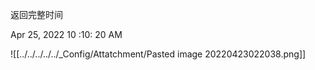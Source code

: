 返回完整时间

Apr 25, 2022 10 :10: 20 AM

![[../../../../../_Config/Attatchment/Pasted image 20220423022038.png]]

